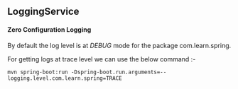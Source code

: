 ## LoggingService

#### **Zero Configuration Logging**

By default the log level is at _DEBUG_ mode for the package com.learn.spring.

For getting logs at trace level we can use the below command :- 

`mvn spring-boot:run -Dspring-boot.run.arguments=--logging.level.com.learn.spring=TRACE`

